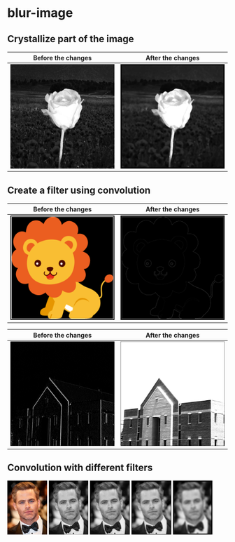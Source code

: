 # blur-image

## Crystallize part of the image

Before the changes             |  After the changes
:-------------------------:|:-------------------------:
![](https://github.com/sharifnezhad/blur-image/blob/main/q1/flower_input.jpg)  |  ![](https://github.com/sharifnezhad/blur-image/blob/main/q1/res.jpg)

## Create a filter using convolution

Before the changes             |  After the changes
:-------------------------:|:-------------------------:
![](https://github.com/sharifnezhad/blur-image/blob/main/q2/lion.png)  |  ![](https://github.com/sharifnezhad/blur-image/blob/main/q2/res2.jpg)

Before the changes             |  After the changes
:-------------------------:|:-------------------------:
![](https://github.com/sharifnezhad/blur-image/blob/main/q3/res3.jpg)  |  ![](https://github.com/sharifnezhad/blur-image/blob/main/q3/res4.jpg)

## Convolution with different filters

<p float="left">
  <img src="https://github.com/sharifnezhad/blur-image/blob/main/q4/chris2.jpg" width="18%" />
  <img src="https://github.com/sharifnezhad/blur-image/blob/main/q4/res-3X3.jpg" width="18%" /> 
  <img src="https://github.com/sharifnezhad/blur-image/blob/main/q4/res-5X5.jpg" width="18%" />
  <img src="https://github.com/sharifnezhad/blur-image/blob/main/q4/res-7X7.jpg" width="18%" />
  <img src="https://github.com/sharifnezhad/blur-image/blob/main/q4/res-15X15.jpg" width="18%" />

</p>


